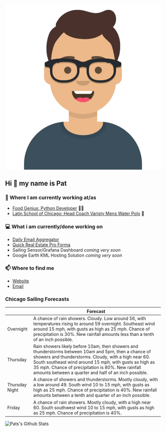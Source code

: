 [![Social banner for p-j-falconer](https://raw.githubusercontent.com/P-J-FALCONER/P-J-FALCONER/master/assets/avataaars.svg)](https://patfalconer.com/)
## Hi :wave: my name is Pat

### 💼 Where I am currently working at/as
- [Food Genius: Python Developer](https://getfoodgenius.com/) 🍔🐍
- [Latin School of Chicago: Head Coach Varisty Mens Water Polo](https://www.latinschool.org/) 🤽


### 💻 What i am currently/done working on
 - [Daily Email Aggregator](https://github.com/P-J-FALCONER/dott_daily_mail)
 - [Quick Real Estate Pro Forma](https://github.com/P-J-FALCONER/henry)
 - Sailing Sensor/Grafana Dashboard *coming very soon*
 - Google Earth KML Hosting Solution *coming very soon*

### 📫 Where to find me
 - [Website](https://patfalconer.com/)
 - [Email](mailto:patrick.j.falconer@gmail.com)


### Chicago Sailing Forecasts
|   | Forecast  |
|---|---|
| Overnight | A chance of rain showers. Cloudy. Low around 56, with temperatures rising to around 59 overnight. Southeast wind around 15 mph, with gusts as high as 25 mph. Chance of precipitation is 30%. New rainfall amounts less than a tenth of an inch possible. |
| Thursday | Rain showers likely before 10am, then showers and thunderstorms between 10am and 5pm, then a chance of showers and thunderstorms. Cloudy, with a high near 60. South southeast wind around 15 mph, with gusts as high as 35 mph. Chance of precipitation is 80%. New rainfall amounts between a quarter and half of an inch possible. |
| Thursday Night | A chance of showers and thunderstorms. Mostly cloudy, with a low around 49. South wind 10 to 15 mph, with gusts as high as 25 mph. Chance of precipitation is 40%. New rainfall amounts between a tenth and quarter of an inch possible. |
| Friday | A chance of rain showers. Mostly cloudy, with a high near 60. South southwest wind 10 to 15 mph, with gusts as high as 25 mph. Chance of precipitation is 40%. |

![Pats's Github Stats](https://github-readme-stats.vercel.app/api?username=p-j-falconer&show_icons=true&theme=radical)
